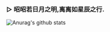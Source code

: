 ### ▷ 昭昭若日月之明,离离如星辰之行.


![Anurag's github stats](https://github-readme-stats.vercel.app/api?username=onenov&show_icons=true&theme=radical)

<!--
**onenov/onenov** is a ✨ _special_ ✨ repository because its `README.md` (this file) appears on your GitHub profile.

Here are some ideas to get you started:

- 🔭 I’m currently working on ...
- 🌱 I’m currently learning ...
- 👯 I’m looking to collaborate on ...
- 🤔 I’m looking for help with ...
- 💬 Ask me about ...
- 📫 How to reach me: ...
- 😄 Pronouns: ...
- ⚡ Fun fact: ...
-->
